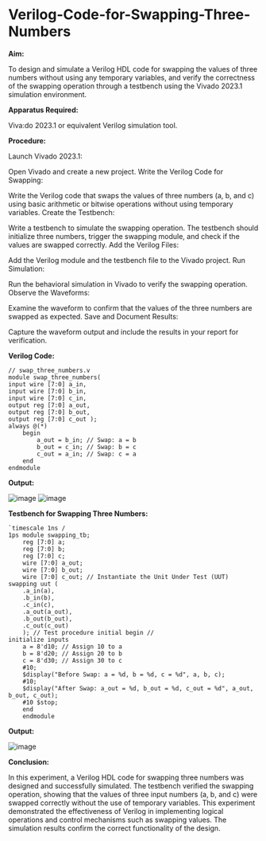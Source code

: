 # Verilog-Code-for-Swapping-Three-Numbers

**Aim:**

To design and simulate a Verilog HDL code for swapping the values of three numbers without using any temporary variables, and verify the correctness of the swapping operation through a testbench using the Vivado 2023.1 simulation environment.

**Apparatus Required:**

Viva:do 2023.1 or equivalent Verilog simulation tool.

**Procedure:**

Launch Vivado 2023.1:

Open Vivado and create a new project.
Write the Verilog Code for Swapping:

Write the Verilog code that swaps the values of three numbers (a, b, and c) using basic arithmetic or bitwise operations without using temporary variables.
Create the Testbench:

Write a testbench to simulate the swapping operation. The testbench should initialize three numbers, trigger the swapping module, and check if the values are swapped correctly.
Add the Verilog Files:

Add the Verilog module and the testbench file to the Vivado project.
Run Simulation:

Run the behavioral simulation in Vivado to verify the swapping operation.
Observe the Waveforms:

Examine the waveform to confirm that the values of the three numbers are swapped as expected.
Save and Document Results:

Capture the waveform output and include the results in your report for verification.

**Verilog Code:**
~~~
// swap_three_numbers.v
module swap_three_numbers( 
input wire [7:0] a_in, 
input wire [7:0] b_in, 
input wire [7:0] c_in, 
output reg [7:0] a_out, 
output reg [7:0] b_out, 
output reg [7:0] c_out ); 
always @(*) 
    begin 
        a_out = b_in; // Swap: a = b 
        b_out = c_in; // Swap: b = c 
        c_out = a_in; // Swap: c = a 
    end 
endmodule
~~~

**Output:**

![image](https://github.com/user-attachments/assets/68669cfe-47ee-4af8-ad4c-3b20ba37f711)
![image](https://github.com/user-attachments/assets/f5653fd8-24c1-43c2-a300-4d63d86bc4ba)


**Testbench for Swapping Three Numbers:**

~~~
`timescale 1ns / 
1ps module swapping_tb;
    reg [7:0] a; 
    reg [7:0] b; 
    reg [7:0] c;
    wire [7:0] a_out; 
    wire [7:0] b_out; 
    wire [7:0] c_out; // Instantiate the Unit Under Test (UUT) swapping uut ( 
    .a_in(a), 
    .b_in(b), 
    .c_in(c), 
    .a_out(a_out), 
    .b_out(b_out), 
    .c_out(c_out)
    ); // Test procedure initial begin // 
initialize inputs 
    a = 8'd10; // Assign 10 to a 
    b = 8'd20; // Assign 20 to b 
    c = 8'd30; // Assign 30 to c 
    #10; 
    $display("Before Swap: a = %d, b = %d, c = %d", a, b, c); 
    #10;              
    $display("After Swap: a_out = %d, b_out = %d, c_out = %d", a_out, b_out, c_out);
    #10 $stop; 
    end 
    endmodule
~~~

**Output:**

![image](https://github.com/user-attachments/assets/7e94a7b0-ac7a-47c5-8efd-d1190edc4958)




**Conclusion:**

In this experiment, a Verilog HDL code for swapping three numbers was designed and successfully simulated. The testbench verified the swapping operation, showing that the values of three input numbers (a, b, and c) were swapped correctly without the use of temporary variables. This experiment demonstrated the effectiveness of Verilog in implementing logical operations and control mechanisms such as swapping values. The simulation results confirm the correct functionality of the design.
